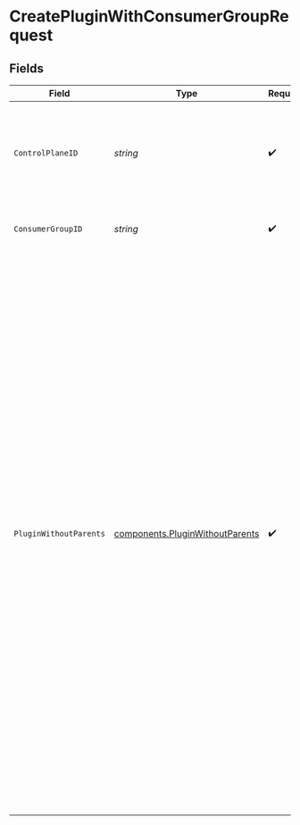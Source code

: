 # CreatePluginWithConsumerGroupRequest


## Fields

| Field                                                                                                                                                                                                                                                                                                                                                                                                                                                                                            | Type                                                                                                                                                                                                                                                                                                                                                                                                                                                                                             | Required                                                                                                                                                                                                                                                                                                                                                                                                                                                                                         | Description                                                                                                                                                                                                                                                                                                                                                                                                                                                                                      | Example                                                                                                                                                                                                                                                                                                                                                                                                                                                                                          |
| ------------------------------------------------------------------------------------------------------------------------------------------------------------------------------------------------------------------------------------------------------------------------------------------------------------------------------------------------------------------------------------------------------------------------------------------------------------------------------------------------ | ------------------------------------------------------------------------------------------------------------------------------------------------------------------------------------------------------------------------------------------------------------------------------------------------------------------------------------------------------------------------------------------------------------------------------------------------------------------------------------------------ | ------------------------------------------------------------------------------------------------------------------------------------------------------------------------------------------------------------------------------------------------------------------------------------------------------------------------------------------------------------------------------------------------------------------------------------------------------------------------------------------------ | ------------------------------------------------------------------------------------------------------------------------------------------------------------------------------------------------------------------------------------------------------------------------------------------------------------------------------------------------------------------------------------------------------------------------------------------------------------------------------------------------ | ------------------------------------------------------------------------------------------------------------------------------------------------------------------------------------------------------------------------------------------------------------------------------------------------------------------------------------------------------------------------------------------------------------------------------------------------------------------------------------------------ |
| `ControlPlaneID`                                                                                                                                                                                                                                                                                                                                                                                                                                                                                 | *string*                                                                                                                                                                                                                                                                                                                                                                                                                                                                                         | :heavy_check_mark:                                                                                                                                                                                                                                                                                                                                                                                                                                                                               | The UUID of your control plane. This variable is available in the Konnect manager.                                                                                                                                                                                                                                                                                                                                                                                                               | 9524ec7d-36d9-465d-a8c5-83a3c9390458                                                                                                                                                                                                                                                                                                                                                                                                                                                             |
| `ConsumerGroupID`                                                                                                                                                                                                                                                                                                                                                                                                                                                                                | *string*                                                                                                                                                                                                                                                                                                                                                                                                                                                                                         | :heavy_check_mark:                                                                                                                                                                                                                                                                                                                                                                                                                                                                               | ID of the Consumer Group to lookup                                                                                                                                                                                                                                                                                                                                                                                                                                                               |                                                                                                                                                                                                                                                                                                                                                                                                                                                                                                  |
| `PluginWithoutParents`                                                                                                                                                                                                                                                                                                                                                                                                                                                                           | [components.PluginWithoutParents](../../models/components/pluginwithoutparents.md)                                                                                                                                                                                                                                                                                                                                                                                                               | :heavy_check_mark:                                                                                                                                                                                                                                                                                                                                                                                                                                                                               | Description of new Plugin for creation                                                                                                                                                                                                                                                                                                                                                                                                                                                           | {<br/>"config": {<br/>"anonymous": null,<br/>"hide_credentials": false,<br/>"key_in_body": false,<br/>"key_in_header": true,<br/>"key_in_query": true,<br/>"key_names": [<br/>"apikey"<br/>],<br/>"run_on_preflight": true<br/>},<br/>"enabled": true,<br/>"id": "3fd1eea1-885a-4011-b986-289943ff8177",<br/>"name": "key-auth",<br/>"partials": [<br/>{<br/>"id": "cff1230a-00f7-4ae8-b376-c370f0eb4dae",<br/>"path": "config.redis"<br/>},<br/>{<br/>"id": "129ee345-cba8-4e55-9d6d-93c223ff91ae",<br/>"path": "config.redis"<br/>}<br/>],<br/>"protocols": [<br/>"grpc",<br/>"grpcs",<br/>"http",<br/>"https"<br/>]<br/>} |